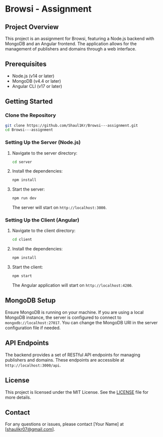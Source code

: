 # Browsi - Assignment

## Project Overview

This project is an assignment for Browsi, featuring a Node.js backend with MongoDB and an Angular frontend. The application allows for the management of publishers and domains through a web interface.

## Prerequisites

- Node.js (v14 or later)
- MongoDB (v4.4 or later)
- Angular CLI (v17 or later)

## Getting Started

### Clone the Repository

```bash
git clone https://github.com/Shaul1Kr/Browsi---assignment.git
cd Browsi---assignment
```

### Setting Up the Server (Node.js)

1. Navigate to the server directory:

   ```bash
   cd server
   ```

2. Install the dependencies:

   ```bash
   npm install
   ```

3. Start the server:

   ```bash
   npm run dev
   ```

   The server will start on `http://localhost:3000`.

### Setting Up the Client (Angular)

1. Navigate to the client directory:

   ```bash
   cd client
   ```

2. Install the dependencies:

   ```bash
   npm install
   ```

3. Start the client:

   ```bash
   npm start
   ```

   The Angular application will start on `http://localhost:4200`.

## MongoDB Setup

Ensure MongoDB is running on your machine. If you are using a local MongoDB instance, the server is configured to connect to `mongodb://localhost:27017`. You can change the MongoDB URI in the server configuration file if needed.

## API Endpoints

The backend provides a set of RESTful API endpoints for managing publishers and domains. These endpoints are accessible at `http://localhost:3000/api`.

## License

This project is licensed under the MIT License. See the [LICENSE](LICENSE) file for more details.

## Contact

For any questions or issues, please contact [Your Name] at [shaulikr07@gmail.com].
